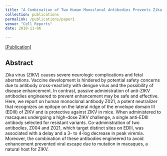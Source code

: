 ```yaml
---
title: "A Combination of Two Human Monoclonal Antibodies Prevents Zika Virus Escape Mutations in Non-human Primates"
collection: publications
permalink: /publications/paper1
venue: "Cell Reports"
date: 2018-11-06

---
```

[[Publication]](https://www.sciencedirect.com/science/article/pii/S2211124718316073)


## Abstract
Zika virus (ZIKV) causes severe neurologic complications and fetal aberrations. Vaccine development is hindered by potential safety concerns due to antibody cross-reactivity with dengue virus and the possibility of disease enhancement. In contrast, passive administration of anti-ZIKV antibodies engineered to prevent enhancement may be safe and effective. Here, we report on human monoclonal antibody Z021, a potent neutralizer that recognizes an epitope on the lateral ridge of the envelope domain III (EDIII) of ZIKV and is protective against ZIKV in mice. When administered to macaques undergoing a high-dose ZIKV challenge, a single anti-EDIII antibody selected for resistant variants. Co-administration of two antibodies, Z004 and Z021, which target distinct sites on EDIII, was associated with a delay and a 3- to 4-log decrease in peak viremia. Moreover, the combination of these antibodies engineered to avoid enhancement prevented viral escape due to mutation in macaques, a natural host for ZIKV.
